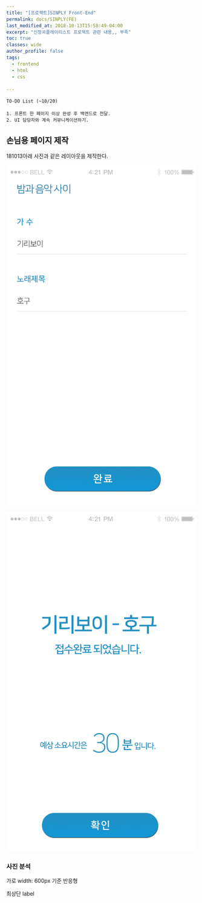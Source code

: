 ```yaml
---
title: "[프로젝트]SINPLY Front-End"
permalink: docs/SINPLY(FE)
last_modified_at: 2018-10-13T15:58:49-04:00
excerpt: "신청곡플레이리스트 프로젝트 관련 내용,, 부족"
toc: true
classes: wide
author_profile: false
tags:
  - frontend
  - html
  - css

---
```


```
TO-DO List (~10/20)

1. 프론트 한 페이지 이상 완성 후 백엔드로 전달.
2. UI 담당자와 계속 커뮤니케이션하기.
```


## 손님용 페이지 제작

181013아래 사진과 같은 레이아웃을 제작한다.

![homework](/assets/images/guest-request-start-window.jpg)


![homework2](/assets/images/guest-request-end-window.jpg)

### 사진 분석

가로 width: 600px 기준 반응형

최상단 label

### 


